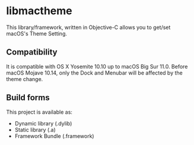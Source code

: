 # libmactheme

This library/framework, written in Objective-C allows you to get/set macOS's Theme Setting.

## Compatibility

It is compatible with OS X Yosemite 10.10 up to macOS Big Sur 11.0.
Before macOS Mojave 10.14, only the Dock and Menubar will be affected by the theme change.

## Build forms

This project is available as:

- Dynamic library (.dylib)
- Static library (.a)
- Framework Bundle (.framework)
